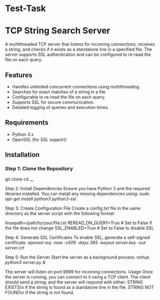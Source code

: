 # Test-Task
# TCP String Search Server

A multithreaded TCP server that listens for incoming connections, receives a string, and checks if it exists as a standalone line in a specified file. The server supports SSL authentication and can be configured to re-read the file on each query.

## Features

- Handles unlimited concurrent connections using multithreading.
- Searches for exact matches of a string in a file.
- Configurable to re-read the file on each query.
- Supports SSL for secure communication.
- Detailed logging of queries and execution times.

## Requirements

- Python 3.x
- OpenSSL (for SSL support)

## Installation

### Step 1: Clone the Repository

git clone <repository-url>
cd <repository-directory>__


Step 2: Install Dependencies
Ensure you have Python 3 and the required libraries installed. You can install any missing dependencies using:
_sudo apt-get install python3 python3-ssl_

Step 3: Create Configuration File
Create a config.txt file in the same directory as the server script with the following format:

linuxpath=/path/to/your/file.txt
REREAD_ON_QUERY=True  # Set to False if the file does not change
SSL_ENABLED=True       # Set to False to disable SSL

Step 4: Generate SSL Certificates
To enable SSL, generate a self-signed certificate:
_openssl req -new -x509 -days 365 -keyout server.key -out server.crt_

Step 5: Run the Server
Start the server as a background process:
_nohup python3 server.py &_

The server will listen on port 9999 for incoming connections.
Usage
Once the server is running, you can connect to it using a TCP client. The client should send a string, and the server will respond with either:
STRING EXISTS\n if the string is found as a standalone line in the file.
STRING NOT FOUND\n if the string is not found.
